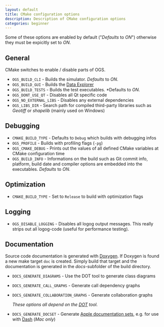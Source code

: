 ```yaml
---
layout: default
title: CMake configuration options
description: Description of CMake configuration options
categories: beginner
---
```


Some of these options are enabled by default ("*Defaults* to *ON*") otherwise they must be expicitly set to *ON*.

## General ##

CMake switches to enable / disable parts of OGS.

- `OGS_BUILD_CLI` - Builds the simulator. *Defaults* to *ON*.
- `OGS_BUILD_GUI` - Builds the [Data Explorer](https://svn.ufz.de/ogs/attachment/wiki/WikiStart/DataExplorer-Manual.pdf?format=raw)
- `OGS_BUILD_TESTS` - Builds the test executables. *Defaults to *ON*.
- `OGS_DONT_USE_QT` - Disables all Qt specific code
- `OGS_NO_EXTERNAL_LIBS` - Disables any external dependencies
- `OGS_LIBS_DIR` - Search path for compiled third-party libraries such as *Geotiff* or *shapelib* (mainly used on Windows)

## Debugging ##

- `CMAKE_BUILD_TYPE` - Defaults to `Debug` which builds with debugging infos
- `OGS_PROFILE` - Builds with profiling flags (`-pg`)
- `OGS_CMAKE_DEBUG` - Prints out the values of all defined CMake variables at CMake configuration time
- `OGS_BUILD_INFO` - Informations on the build such as Git commit info, platform, build date and compiler options are embedded into the executables. *Defaults* to *ON*.

## Optimization ##

- `CMAKE_BUILD_TYPE` - Set to `Release` to build with optimization flags

## Logging ##

- `OGS_DISABLE_LOGGING` - Disables all logog output messages. This really strips out all logog-code (useful for performance testing).

## Documentation ##

Source code documentation is generated with [Doxygen](http://www.stack.nl/~dimitri/doxygen). If Doxygen is found a new make target `doc` is created. Simply build that target and the documentation is generated in the *docs*-subfolder of the build directory.

- `DOCS_GENERATE_DIAGRAMS` - Use the DOT tool to generate class diagrams
- `DOCS_GENERATE_CALL_GRAPHS` - Generate call dependency graphs
- `DOCS_GENERATE_COLLABORATION_GRAPHS` - Generate collaboration graphs

    *These options all depend on the [DOT](http://www.graphviz.org/) tool.*

- `DOCS_GENERATE_DOCSET` - Generate [Apple documentation sets](http://gentlebytes.com/appledoc-docs-examples-basic/), e.g. for use with [Dash](http://kapeli.com/dash/) (*Mac only*)